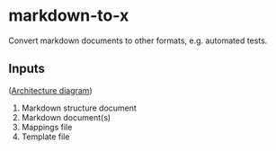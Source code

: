 # markdown-to-x

Convert markdown documents to other formats, e.g. automated tests.

## Inputs

([Architecture diagram](docs/markdown-to-x.png))

1. Markdown structure document
2. Markdown document(s)
3. Mappings file
4. Template file

